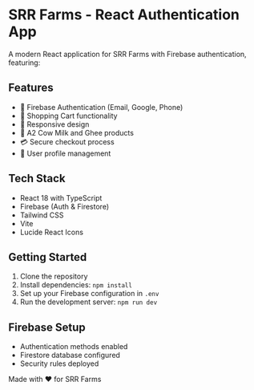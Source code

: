 # SRR Farms - React Authentication App

A modern React application for SRR Farms with Firebase authentication, featuring:

## Features
- 🔐 Firebase Authentication (Email, Google, Phone)
- 🛒 Shopping Cart functionality
- 📱 Responsive design
- 🥛 A2 Cow Milk and Ghee products
- 💳 Secure checkout process
- 👤 User profile management

## Tech Stack
- React 18 with TypeScript
- Firebase (Auth & Firestore)
- Tailwind CSS
- Vite
- Lucide React Icons

## Getting Started

1. Clone the repository
2. Install dependencies: `npm install`
3. Set up your Firebase configuration in `.env`
4. Run the development server: `npm run dev`

## Firebase Setup
- Authentication methods enabled
- Firestore database configured
- Security rules deployed

Made with ❤️ for SRR Farms
